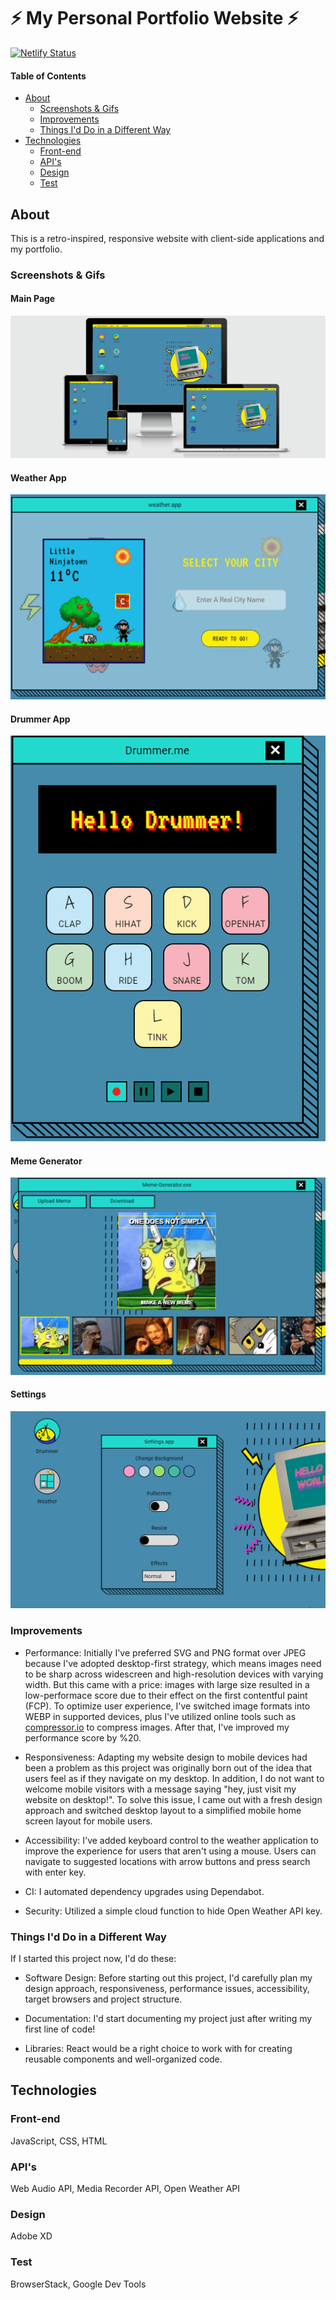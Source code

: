 # :zap: My Personal Portfolio Website :zap: ##

[![Netlify Status](https://api.netlify.com/api/v1/badges/c1da5be2-c2e1-4849-bc15-466a7b2fe097/deploy-status)](https://app.netlify.com/sites/frosty-ritchie-db83e8/deploys)

#### Table of Contents

<!--ts-->
* [About](#About)
  * [Screenshots & Gifs](#Screenshots-&-Gifs)
  * [Improvements](#Improvements)
  * [Things I'd Do in a Different Way](#Things-I'd-Do-in-a-Different-Way)
* [Technologies](#Technologies)
  * [Front-end](#Front-end)
  * [API's](#API's)
  * [Design](#Design)
  * [Test](#Test)

<!--te-->

## About

This is a retro-inspired, responsive website with client-side applications and my portfolio.    

### Screenshots & Gifs
#### Main Page
![Desktop render of my website](images/demo/desktop-demo.gif)

#### Weather App
![Gif image of weather app](images/demo/portfolio-weather-app.gif)

#### Drummer App
![Gif image of drummer app](images/demo/portfolio-drummer-app.gif)

#### Meme Generator
![Gif image of meme generator app](images/demo/portfolio-meme-gen-app.gif)

#### Settings
![Gif image of meme generator app](images/demo/portfolio-settings-app.gif)

### Improvements

- Performance: Initially I've preferred SVG and PNG format over JPEG because I've adopted desktop-first strategy, which means images need to be sharp across widescreen and high-resolution devices with varying width. But this came with a price: images with large size resulted in a low-performace score due to their effect on the first contentful paint (FCP). To optimize user experience, I've switched image formats into WEBP in supported devices, plus I've utilized online tools such as [compressor.io](https://compressor.io/) to compress images. After that, I've improved my performance score by %20.

- Responsiveness: Adapting my website design to mobile devices had been a problem as this project was originally born out of the idea that users feel as if they navigate on my desktop. In addition, I do not want to welcome mobile visitors with a message saying "hey, just visit my website on desktop!". To solve this issue, I came out with a fresh design approach and switched desktop layout to a simplified mobile home screen layout for mobile users.

- Accessibility: I've added keyboard control to the weather application to improve the experience for users that aren't using a mouse. Users can navigate to suggested locations with arrow buttons and press search with enter key. 

- CI: I automated dependency upgrades using Dependabot. 

- Security: Utilized a simple cloud function to hide Open Weather API key.

### Things I'd Do in a Different Way
If I started this project now, I'd do these: 

- Software Design: Before starting out this project, I'd carefully plan my design approach, responsiveness, performance issues, accessibility, target browsers and project structure.

- Documentation: I'd start documenting my project just after writing my first line of code! 

- Libraries: React would be a right choice to work with for creating reusable components and well-organized code. 


## Technologies

### Front-end
JavaScript, CSS, HTML

### API's
Web Audio API, Media Recorder API, Open Weather API

### Design
Adobe XD

### Test
BrowserStack, Google Dev Tools





